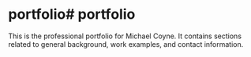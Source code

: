 # portfolio# portfolio
This is the professional portfolio for Michael Coyne. It contains sections related to general background, work examples, and contact information. 
